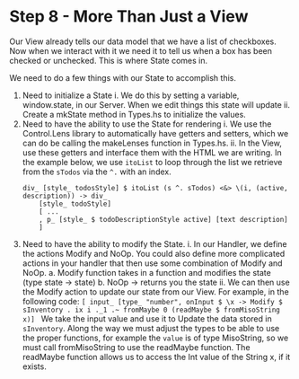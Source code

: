Step 8 - More Than Just a View
====================================

Our View already tells our data model that we have a list of checkboxes. Now when we interact with it we need it to tell us when a box has been checked or unchecked. This is where State comes in. 

We need to do a few things with our State to accomplish this. 
1. Need to initialize a State 
    i. We do this by setting a variable, window.state, in our Server. When we edit things this state will update
    ii. Create a mkState method in Types.hs to initialize the values. 
2. Need to have the ability to use the State for rendering 
    i. We use the Control.Lens library to automatically have getters and setters, which we can do be calling the makeLenses function in Types.hs. 
    ii. In the View, use these getters and interface them with the HTML we are writing. In the example below, we use `itoList` to loop through the list we retrieve from the `sTodos` via the `^.` with an index.
    ```
    div_ [style_ todosStyle] $ itoList (s ^. sTodos) <&> \(i, (active, description)) -> div_
        [style_ todoStyle]
        [ ... 
        , p_ [style_ $ todoDescriptionStyle active] [text description]
        ]
    ```
3. Need to have the ability to modify the State. 
    i. In our Handler, we define the actions Modify and NoOp. You could also define more complicated actions in your handler that then use some combination of Modify and NoOp.
        a. Modify function takes in a function and modifies the state (type state -> state)
        b. NoOp -> returns you the state
    ii. We can then use the Modify action to update our state from our View. For example, in the following code: 
    `[ input_ [type_ "number", onInput $ \x -> Modify $ sInventory . ix i ._1 .~ fromMaybe 0 (readMaybe $ fromMisoString x)] `
    We take the input value and use it to Update the data stored in `sInventory`. Along the way we must adjust the types to be able to use the proper functions, for example the `value` is of type MisoString, so we must call fromMisoString to use the readMaybe function. The readMaybe function allows us to access the Int value of the String x, if it exists. 
    
